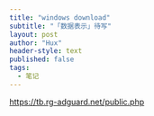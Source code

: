 ```yaml
---
title: "windows download"
subtitle: "「数据表示」待写"
layout: post
author: "Hux"
header-style: text
published: false
tags:
  - 笔记
---
```

https://tb.rg-adguard.net/public.php
